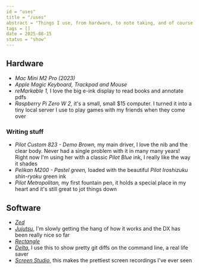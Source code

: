 ```yaml
---
id = "uses"
title = "/uses"
abstract = "Things I use, from hardware, to note taking, and of course software!"
tags = []
date = 2025-08-15
status = "show"
---
```


## Hardware

- _Mac Mini M2 Pro (2023)_
- _Apple Magic Keyboard, Trackpad and Mouse_
- _reMarkable 1,_ I love the big e-ink display to read books and annotate pdfs
- _Raspberry Pi Zero W 2,_ it's a small, small $15 computer. I turned it into a
  tiny local server I use to play games with my friends when they come over

### Writing stuff

- _Pilot Custom 823 - Demo Brown,_ my main driver, I love the nib and the clear
  body. Never had a single problem with it in many many years! Right now I'm
  using her with a classic _Pilot Blue_ ink, I really like the way it shades
- _Pelikan M200 - Pastel green,_ loaded with the beautiful
  _Pilot Iroshizuku shin-ryoku_ green ink
- _Pilot Metropolitan,_ my first fountain pen, it holds a special place in my
  heart and it's still great to jot things down

## Software

- [_Zed_](https://zed.dev)
- [_Jujutsu,_](https://jj-vcs.github.io/jj/latest/) I'm slowly getting the hang
  of how it works and the DX has been really nice so far
- [_Rectangle_](https://rectangleapp.com)
- [_Delta,_](https://github.com/dandavison/delta) I use this to show pretty
  git diffs on the command line, a real life saver
- [_Screen Studio,_](https://www.screen.studio) this makes the prettiest screen
  recordings I've ever seen
